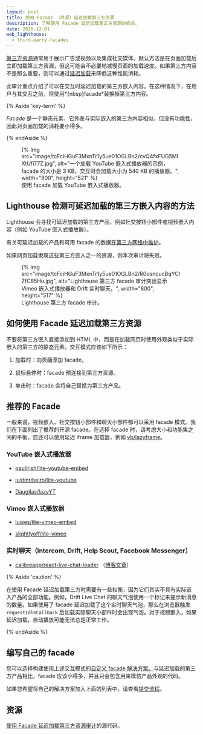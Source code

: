 ```yaml
---
layout: post
title: 使用 Facade （外观）延迟加载第三方资源
description: 了解使用 Facade 延迟加载第三方资源的机会。
date: 2020-12-01
web_lighthouse:
  - third-party-facades
---
```


[第三方资源](/third-party-javascript/)通常用于展示广告或视频以及集成社交媒体。默认方法是在页面加载后立即加载第三方资源，但这可能会不必要地减慢页面的加载速度。如果第三方内容不是那么重要，则可以通过[延迟加载](/fast/#lazy-load-images-and-video)来降低这种性能消耗。

此审计重点介绍了可以在交互时延迟加载的第三方嵌入内容。在这种情况下，在用户与其交互之前，将使用*{nbsp}facade*替换掉第三方内容。

{% Aside 'key-term' %}

*Facade* 是一个静态元素，它外表与实际嵌入的第三方内容相似，但没有功能性，因此对页面加载的消耗要小得多。

{% endAside %}

<figure>{% Img src="image/tcFciHGuF3MxnTr1y5ue01OGLBn2/cvQ4fxFUG5MIXtUfi77Z.jpg", alt="一个加载 YouTube 嵌入式播放器的示例，facade 的大小是 3 KB，交互时会加载大小为 540 KB 的播放器。", width="800", height="521" %} <figcaption> 使用 facade 加载 YouTube 嵌入式播放器。</figcaption></figure>

## Lighthouse 检测可延迟加载的第三方嵌入内容的方法

Lighthouse 会寻找可延迟加载的第三方产品，例如社交按钮小部件或视频嵌入内容（例如 YouTube 嵌入式播放器）。

有关可延迟加载的产品和可用 facade 的数据[在第三方网络中维护](https://github.com/patrickhulce/third-party-web/)。

如果网页加载隶属这些第三方嵌入之一的资源，则本次审计将失败。

<figure>{% Img src="image/tcFciHGuF3MxnTr1y5ue01OGLBn2/R0osncucBqYCIZfC85Hu.jpg", alt="Lighthouse 第三方 facade 审计突出显示 Vimeo 嵌入式播放器和 Drift 实时聊天。", width="800", height="517" %}<figcaption>Lighthouse 第三方 facade 审计。</figcaption></figure>

## 如何使用 Facade 延迟加载第三方资源

不要将第三方嵌入直接添加到 HTML 中，而是在加载网页时使用外观类似于实际嵌入的第三方的静态元素。交互模式应该如下所示：

1. 加载时：向页面添加 facade。

2. 鼠标悬停时：facade 预连接到第三方资源。

3. 单击时：facade 会将自己替换为第三方产品。

## 推荐的 Facade

一般来说，视频嵌入、社交按钮小部件和聊天小部件都可以采用 facade 模式。我们在下面列出了推荐的开源 facade。在选择 facade 时，请考虑大小和功能集之间的平衡。您还可以使用延迟 iframe 加载器，例如 [vb/lazyframe](https://github.com/vb/lazyframe)。

### YouTube 嵌入式播放器

- [paulirish/lite-youtube-embed](https://github.com/paulirish/lite-youtube-embed)

- [justinribeiro/lite-youtube](https://github.com/justinribeiro/lite-youtube)

- [Daugilas/lazyYT](https://github.com/Daugilas/lazyYT)

### Vimeo 嵌入式播放器

- [luwes/lite-vimeo-embed](https://github.com/luwes/lite-vimeo-embed)

- [slightlyoff/lite-vimeo](https://github.com/slightlyoff/lite-vimeo)

### 实时聊天（Intercom, Drift, Help Scout, Facebook Messenger）

- [calibreapp/react-live-chat-loader](https://github.com/calibreapp/react-live-chat-loader) （[博客文章](https://calibreapp.com/blog/fast-live-chat)）

{% Aside 'caution' %}

在使用 Facade 延迟加载第三方时需要有一些权衡，因为它们其实不具有实际嵌入产品的全部功能。例如，Drift Live Chat 的聊天气泡使用一个标记来提示新消息的数量。如果使用了 facade 延迟加载了这个实时聊天气泡，那么在浏览器触发 `requestIdleCallback` 后加载实际聊天小部件时会出现气泡。对于视频嵌入，如果延迟加载，自动播放可能无法总是正常工作。

{% endAside %}

## 编写自己的 facade

您可以选择构建使用上述交互模式的[自定义 facade 解决方案。](https://wildbit.com/blog/2020/09/30/getting-postmark-lighthouse-performance-score-to-100#:~:text=What%20if%20we%20could%20replace%20the%20real%20widget)与延迟加载的第三方产品相比，facade 应该小得多，并且只会包含用来模仿产品外观的代码。

如果您希望将自己的解决方案加入上面的列表中，请查看[提交流程](https://github.com/patrickhulce/third-party-web/blob/master/facades.md)。

## 资源

[使用 Facade 延迟加载第三方资源审计](https://github.com/GoogleChrome/lighthouse/blob/master/lighthouse-core/audits/third-party-facades.js)的源代码。

